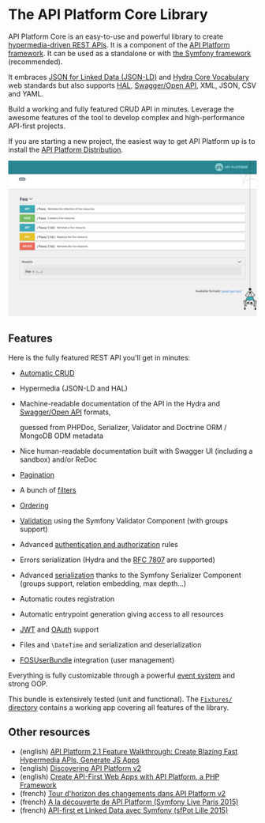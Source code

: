 # The API Platform Core Library

API Platform Core is an easy-to-use and powerful library to create [hypermedia-driven REST APIs](http://en.wikipedia.org/wiki/HATEOAS). It is a component of the [API Platform framework](https://api-platform.com). It can be used as a standalone or with [the Symfony framework](https://symfony.com) \(recommended\).

It embraces [JSON for Linked Data \(JSON-LD\)](http://json-ld.org) and [Hydra Core Vocabulary](http://www.hydra-cg.com) web standards but also supports [HAL](http://stateless.co/hal_specification.html), [Swagger/Open API](https://www.openapis.org/), XML, JSON, CSV and YAML.

Build a working and fully featured CRUD API in minutes. Leverage the awesome features of the tool to develop complex and high-performance API-first projects.

If you are starting a new project, the easiest way to get API Platform up is to install the [API Platform Distribution](../distribution/index.md).

![Screenshot](../.gitbook/assets/swagger-ui-1%20%281%29.png)

## Features

Here is the fully featured REST API you'll get in minutes:

* [Automatic CRUD](operations.md)
* Hypermedia \(JSON-LD and HAL\)
* Machine-readable documentation of the API in the Hydra and [Swagger/Open API](swagger.md) formats,

  guessed from PHPDoc, Serializer, Validator and Doctrine ORM / MongoDB ODM metadata

* Nice human-readable documentation built with Swagger UI \(including a sandbox\) and/or ReDoc
* [Pagination](pagination.md)
* A bunch of [filters](filters.md)
* [Ordering](default-order.md)
* [Validation](validation.md) using the Symfony Validator Component \(with groups support\)
* Advanced [authentication and authorization](security.md) rules
* Errors serialization \(Hydra and the [RFC 7807](https://tools.ietf.org/html/rfc7807) are supported\)
* Advanced [serialization](serialization.md) thanks to the Symfony Serializer Component \(groups support, relation embedding, max depth...\)
* Automatic routes registration
* Automatic entrypoint generation giving access to all resources
* [JWT](jwt.md) and [OAuth](https://oauth.net/) support
* Files and `\DateTime` and serialization and deserialization
* [FOSUserBundle](fosuser-bundle.md) integration \(user management\)

Everything is fully customizable through a powerful [event system](events.md) and strong OOP.

This bundle is extensively tested \(unit and functional\). The [`Fixtures/` directory](https://github.com/api-platform/core/tree/master/tests/Fixtures) contains a working app covering all features of the library.

## Other resources

* \(english\) [API Platform 2.1 Feature Walkthrough: Create Blazing Fast Hypermedia APIs, Generate JS Apps](https://dunglas.fr/2017/06/api-platform-2-1-feature-walkthrough-create-blazing-fast-hypermedia-apis-generate-js-apps/)
* \(english\) [Discovering API Platform v2](https://dunglas.fr/2016/05/the-first-alpha-of-api-platform-2-0-is-available/)
* \(english\) [Create API-First Web Apps with API Platform, a PHP Framework](http://blog.runscope.com/posts/create-api-first-web-apps-with-api-platform-a-php-framework)
* \(french\) [Tour d'horizon des changements dans API Platform v2](https://les-tilleuls.coop/fr/blog/article/la-premiere-alpha-d-api-platform-2-0-est-disponible)
* \(french\) [A la découverte de API Platform \(Symfony Live Paris 2015\)](https://dunglas.fr/2015/04/mes-slides-du-symfony-live-2015-a-la-decouverte-de-api-platform/)
* \(french\) [API-first et Linked Data avec Symfony \(sfPot Lille 2015\)](https://les-tilleuls.coop/slides/dunglas/slides-sfPot-2015-01-15/#/)

